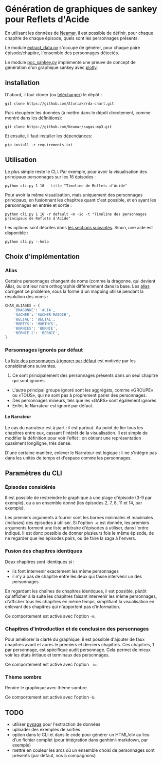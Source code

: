 # Génération de graphiques de sankey pour Reflets d'Acide

En utilisant les données de [Neamar](https://github.com/Neamar/sagas-mp3),
il est possible de définir, pour chaque chapitre de chaque épisode,
quels sont les personnages présents.

Le module [extract_data.py](extract_data.py) s'occupe de générer,
pour chaque paire épisode/chapitre, l'ensemble des personnages détectés.

Le module [poc_sankey.py](poc_sankey.py) implémente une preuve de concept de
génération d'un graphique sankey avec [plotly](https://plot.ly/python/sankey-diagram).


## installation
D'abord, il faut cloner (ou [télécharger](https://github.com/Aluriak/rda-chart/archive/master.zip)) le dépôt :

    git clone https://github.com/Aluriak/rda-chart.git

Puis récupérer les données (à mettre dans le dépôt directement, comme montré dans les [définitions](definitions.py)):

    git clone https://github.com/Neamar/sagas-mp3.git

Et ensuite, il faut installer les dépendances:

    pip install -r requirements.txt


## Utilisation
Le plus simple reste le CLI. Par exemple, pour avoir la visualisation des principaux personnages sur les 16 épisodes :

    python cli.py 1 16 --title "Timeline de Reflets d'Acide"

Pour avoir la même visualisation, mais uniquement des personnages principaux, en fusionnant les chapitres quant c'est possible,
et en ayant les personnages en entrée et sortie :

    python cli.py 1 16 -r default -m -io -t "Timeline des personnages principaux de Reflets d'Acide"

Les options sont décrites dans [les sections suivantes](#Paramtres-du-CLI). Sinon, une aide est disponible :

    python cli.py --help


## Choix d'implémentation
### Alias
Certains personnages changent de noms (comme la dragonne, qui devient Alia), ou ont leur nom orthographié différemment dans la base.
Les [alias](definitions.py) corrigent ce problème, sous la forme d'un mapping utilisé pendant la résolution des noms :

```python
CHAR_ALIASES = {
    'DRAGONNE': 'ALIA',
    'SACHER': 'SACHER-MASOCH',
    'BELIAL': 'BÉLIAL',
    'MORTYS': 'MORTHYS',
    'BERNIES': 'BERNIE',
    'BERNIE 2': 'BERNIE',
}
```

### Personnages ignorés par défaut
La [liste des personnages à ignorer par défaut](definitions.py) est motivée par les considérations suivantes.

1. Ce sont principalement des personnages présents dans un seul chapitre qui sont ignorés.
- L'autre principal groupe ignoré sont les aggrégats, comme «GROUPE» ou «TOUS», qui ne sont pas à proprement parler des personnages.
- Des personnages mineurs, tels que les «GARS» sont également ignorés.
- Enfin, le Narrateur est ignoré par défaut.

#### Le Narrateur
Le cas du narrateur est à part : il est partout. Au point de lier tous les chapitres entre eux,
cassant l'intérêt de la visualisation. Il est simple de modifier la définition pour voir l'effet :
on obtient une représentation quasiment longiligne, très dense.

D'une certaine manière, enlever le Narrateur est logique : il ne s'intègre pas dans
les unités de temps et d'espace comme les personnages.



## Paramètres du CLI
### Épisodes considérés
Il est possible de restreindre le graphique à une plage d'épisode (3-9 par exemple), ou a un ensemble donné (les épisodes 2, 7, 8, 11 et 14, par exemple).

Les premiers arguments à fournir sont les bornes minimales et maximales (incluses) des épisodes à utiliser.
Si l'option `-e` est donnée, les premiers arguments forment une liste arbitraire d'épisodes à utiliser, dans l'ordre indiqué.
Il est donc possible de donner plusieurs fois le même épisode, de ne regarder que les épisodes pairs, ou de faire la saga à l'envers.


### Fusion des chapitres identiques
Deux chapitres sont identiques si :
- ils font intervenir exactement les même personnages
- il n'y a pas de chapitre entre les deux qui fasse intervenir un des personnages

En regardant les chaînes de chapitres identiques, il est possible, plutôt qu'afficher à la suite
les chapitres faisant intervenir les même personnages, d'afficher tous les chapitres en même temps,
simplifiant la visualisation en enlevant des chapitres qui n'apportent pas d'information.

Ce comportement est activé avec l'option `-m`.

### Chapitres d'introduction et de conclusion des personnages
Pour améliorer la clarté du graphique, il est possible d'ajouter de faux chapitres
avant et après le premiers et derniers chapitres.
Ces chapitres, 1 par personnage, est spécifique audit personnage. Cela permet de mieux voir
les états initiaux et terminaux des personnages.

Ce comportement est activé avec l'option `-io`.

### Thème sombre
Rendre le graphique avec thème sombre.

Ce comportement est activé avec l'option `-b`.



## TODO
- utiliser [pysaga](https://github.com/aluriak/pysaga) pour l'extraction de données
- uploader des exemples de sorties
- option dans le CLI et dans le code pour générer un HTML/div au lieu d'un fichier complet (pour intégration dans genhtml-markdown, par exemple)
- mettre en couleur les arcs où un ensemble choisi de personnages sont présents (par défaut, nos 5 compagnons)
